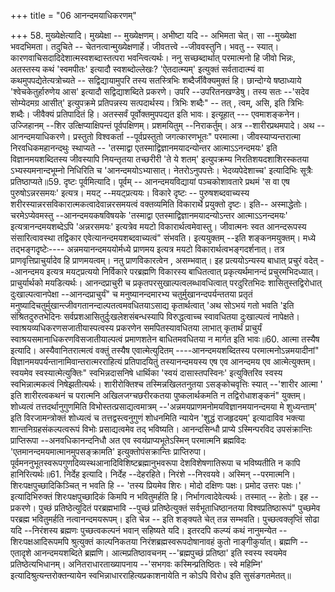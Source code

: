 +++
title = "06 आनन्दमयाधिकरणम्"

+++
58. मुख्येक्षेत्यादि। मुख्येक्षा -- मुख्येक्षणम्। अभीष्टा यदि -- अभिमता चेत्। सा --मुख्येक्षा भवदभिमता। तदुचिते -- चेतनत्वान्मुख्येक्षणार्हे। जीवतत्त्वे --जीववस्तुनि। भवतु -- स्यात्। कारणवाचिसदादिदेशात्मस्वशब्दास्तत्परा भवन्त्वित्यर्थः। ननु सच्छब्दार्थात् परमात्मनो हि जीवो भिन्नः, अतस्तस्य कथं 'स्वमपीतः' इत्यादौ स्वशब्दोल्लेखः? 'ऐतदात्म्यम्' इत्युक्तं सर्वतादात्म्यं वा कथमुपपद्येतेत्यत्रोच्यते -- सद्विद्यायामुपरि तस्य सतस्त्रिभिः शब्दैर्जीवैक्यमुक्तं हि। छान्दोग्ये षष्ठाध्याये 'श्वेचकेतुर्हारुणेय आस' इत्यादौ सद्विद्याशब्दिते प्रकरणे। उपरि --उपरितनखण्डेषु। तस्य सतः --'सदेव सोम्येदमग्र आसीत्' इत्युपक्रमे प्रतिपन्नस्य सत्पदार्थस्य। त्रिभिः शब्दैः" -- तत् , त्वम्, असि, इति त्रिभिः शब्दैः। जीवैक्यं प्रतिपादितं हि। अतस्सर्वं पूर्वोक्तमुपपद्यत इति भावः। इत्यूहात् --- एवमाशङ्कनेन। उज्जिहानम् --शिर उत्क्षिप्याक्षिपन्तं पूर्वपक्षिणम्। प्रशमयितुम् --निराकर्तुम्। अत्र --शारीरप्रथमपादे। अथ --आनन्दमयाधिकरणे। प्रस्तुतो विश्वकर्ता --पूर्वप्रस्तुतो जगत्कारणभूतः" परमात्मा। जीवस्याप्यन्तरात्मा निरवधिकमहानन्दथुः स्थाप्यते -- 'तस्माद्वा एतस्माद्विज्ञानमयादन्योन्तर आत्माऽऽनन्दमयः' इति विज्ञानमयशब्दितस्य जीवस्यापि नियन्तृतया तच्छरीरी 'ते ये शतम्' इत्युपक्रम्य निरतिशयदशाशिरस्कतया ऽभ्यस्यमनान्दभूम्नो निधिरिति च 'आनन्दमयोऽभ्यासात्। नेतरोऽनुपपत्तेः। भेदव्यपेदेशाच्च' इत्यादिभिः सूत्रैः प्रतिष्ठाप्यते॥59. दृष्टः पूर्वमित्यादि। पूर्वम् -- आनन्दमयविद्यायां पञ्चकोशावतारे प्रथमं 'स वा एष पुरुषोऽन्नरसमयः' इत्यत्र। मयट् --मयट्प्रत्ययः। विकारे दृष्टः -- पुरुषशब्दवाच्यस्य शरीरस्यान्नरसविकारात्मकत्वादेवान्नरसमयत्वं वक्तव्यमिति विकारार्थे प्रयुक्तो दृष्टः। इति-- अस्माद्धेतोः। चरमेऽप्येवमस्तु --आनन्दमयकषविषयके 'तस्माद्वा एतस्माद्विज्ञानमयादन्योऽन्तर आत्माऽऽनन्दमयः' इत्यत्रानन्दमयशब्देऽपि 'अन्नरसमयः' इत्यत्रेव मयटो विकारार्थत्वमेवास्तु। जीवात्मनः स्वत आनन्दरूपस्य संसारित्वावस्था तद्विकार एवेत्यानन्दमयशब्दवाच्यत्वं" संभवति। इत्ययुक्तम् --इति शङ्कनमयुक्तम्। मध्ये तद्भङ्गदृष्टेः---- अन्नमयानन्दमययोर्मध्ये प्राणमय इत्यत्र मयटो विकारार्थत्वभङ्गदर्शनात्। तत्र प्राणवृत्तिप्राचुर्यादेव हि प्राणमयत्वम्। नतु प्राणविकारत्वेन , असम्भवात्। इह प्रत्ययोऽन्यस्य बाधात् प्रचुरं वदेत् --आनन्दमय इत्यत्र मयट्प्रत्ययो निर्विकारे परब्रह्मणि विकारस्य बाधितत्वात् प्रकृत्यर्थमानन्दं प्रचुरमभिदध्यात्। प्राचुर्यार्थको मयडित्यर्थः। आनन्दप्राचुरी च प्रकृतपरसुखाल्पत्वलब्धावधित्वात् परदुरितभिदः शासितुस्तद्विरोधात् दुःखाल्पत्वानपेक्षा --आनन्दप्राचुर्यं" च मनुष्यानन्दमारभ्य चतुर्मुखानन्दपर्यन्ततया प्रतृतं मनुष्यादिचतुर्मुखान्त्जीवगतानन्दाल्पतत्वमवधितयाऽसाद्य कृतार्थत्वात् 'अथ सोऽभयं गतो भवति 'इति संश्रितदुरुतभेदिनः सर्वप्रशआसितुर्दुःखलेशसंबन्धस्यापि विरुद्धत्वाच्च स्वावधितया दुःखाल्पत्वं नापेक्षते। स्वाश्रयव्यधिकरणसजातीयास्पत्वस्य प्रकरणेन समपितस्यावधितया लाभात् कृतार्थं प्राचुर्यं स्वाश्रयसमानाधिकरणविसजातीयाल्पत्वं प्रमाणशतेन बाधितमवधितया न मार्गत इति भावः॥60. आत्मा तस्यैष इत्यादि। अस्यैवानितरात्मत्वं वक्तुं तस्यैष एवात्मेत्युदितम् ----आनन्दमयशब्दितस्य परमात्मनोऽन्नमयादीनां" विज्ञानमयपर्यन्तानामिवान्तरात्मरराहित्यं प्रतिपादयितुं तस्यानन्दमयस्य एष एव आनन्दमय एव आत्मेत्युक्तम्। स्वयमेव स्वस्यात्मेत्युक्तिः" स्वभिन्नदासनिषे धार्थिका 'स्वयं दासास्तपस्विनः' इत्युक्तिरिव स्वस्य स्वभिन्नात्मकत्वं निषेझतीत्यर्थः। शारीरोक्तिश्च तस्मिन्नखिलतनुतया ऽसङ्कोचवृत्तिः स्यात् --'शारीर आत्मा ' इति शारीरत्वकथनं च परात्मनि अखिलजग्चछरीरकतया पुष्कलार्थकमति न तद्विरोधाशङ्कनं" युक्तम्। शोध्यत्वं तत्तदर्थानुगुणमिति विभोस्तत्प्रसाद्यत्वमात्रम् --'अन्नमयप्राणमनोमयविज्ञानमयानन्दमया मे शुध्यन्ताम्' इति विरजामन्त्रोक्तं शोध्यत्वं च तत्तद्वस्त्वनुगुणं शोधनमिति न्यायेन 'शुद्धं राजहृदयम्' इत्यादाविव भक्त्या शान्तनिग्रहसंकल्पत्वरूपं विभोः प्रसाद्यत्वमेव तद् भविष्यति। आनन्दसिन्धौ प्राप्ये ऽस्मिन्परविद उपसंक्रान्तिः प्राप्तिरूपा --अनवधिकानन्दनिधौ अत एव स्वयंप्राप्यभूतेऽस्मिन् परमात्मनि ब्रह्मविदः 'एतमानन्दमयमात्मानमुपसङ्क्रामति' इत्युक्तोपंसक्रान्तिः प्राप्तिरुपा। पूर्वमननुभूतस्वरूपगुणदिव्यस्थआनादिविशिष्टब्रह्मानुभवरूपा देशविशेषणातिरूपा च भविष्यतीति न कापि हानिरित्यर्थः॥61. निर्देह इत्यादि। निर्देह --देहरहिते। निरंशे --निरवयवे। अस्मिन् --परमात्मनि। शिरःपक्षपुच्छादिकिञ्चित् न भवति हि -- 'तस्य प्रियमेव शिरः। मोदो दक्षिणः पक्षः। प्रमोद उत्तरः पक्षः।' इत्यादिभिरुक्तं शिरःपक्षपुच्छादिकं किमपि न भवितुमर्हति हि। निर्भागत्वादेवेत्यर्थः। तस्मात् -- हेतोः। इह --प्रकरणे। पुच्छं प्रतिष्ठेत्युदितं परब्रह्मभावि --पुच्छं प्रतिष्ठेत्युक्तं सर्वभूताधिष्ठानतया विश्वप्रतिष्ठारूपं" पुच्छमेव परब्रह्म भवितुमर्हति नत्वानन्दमयरूपम्। इति चेन्न -- इति शङ्क्यते चेत् तन्न सम्भवति। पुच्छत्वक्लृप्तिं सोढा यदि --निरंशस्य ब्रह्मणः पुच्छत्वकल्पनं भवान् सहिष्यते यदि। इतरदपि कल्प्यं कथं नानुमन्येत -- शिरःपक्षआदिरूपमपि श्रुत्युक्तं काल्पनिकतया निरंशब्रह्मस्वरूपदोषानावहं कुतो नाङ्गीकुर्यात्। ब्रह्मणि --एतादृशे आनन्दमयशब्दिते ब्रह्मणि। आत्मप्रतिष्ठावचनम् --'ब्रह्मपुच्छं प्रतिष्ठा' इति स्वस्य स्वयमेव प्रतिष्ठेत्यभिधानम्। अनितराधारताख्यापनाय --'सभगवः कस्मिन्प्रतिष्ठितः। स्वे महिम्नि' इत्यादिश्रुत्यन्तरोक्तन्यायेन स्वभिन्नाधारराहित्यप्रकाशनायेति न कोऽपि विरोध इति सुसंङगतमेतत्॥